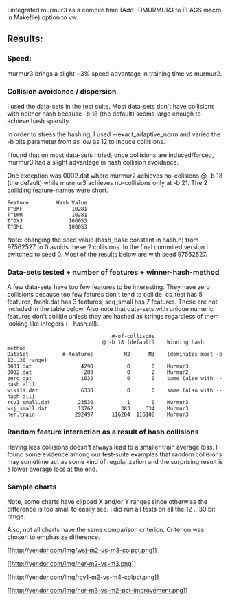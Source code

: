 I integrated murmur3 as a compile time (Add -DMURMUR3 to FLAGS macro in Makefile) option to vw.

## Results:

### Speed:
murmur3 brings a slight ~3% speed advantage in training time vs murmur2.

### Collision avoidance / dispersion
I used the data-sets in the test suite.  Most data-sets don't have collisions with neither hash because -b 18 (the default) seems large enough to achieve hash sparsity.

In order to stress the hashing, I used --exact_adaptive_norm and varied the -b bits parameter from as low as 12 to induce collisions.

I found that on most data-sets I tried, once collisions are induced/forced, murmur3 had a slight advantage in hash collision avoidance.

One exception was 0002.dat where murmur2 achieves no-colisions @ -b 18 (the default) while murmur3 achieves no-collisions only at -b 21.  The 2 colliding feature-names were short.

    Feature         Hash Value
    T^BKF                10281
    T^IWR                10281
    T^DXJ               100053
    T^GML               100053

Note: changing the seed value (hash_base constant in hash.h) from 97562527 to 0 avoids these 2 collisions. In the final commited version I switched to seed 0.  Most of the results below are with seed 97562527.

### Data-sets tested + number of features + winner-hash-method

A few data-sets have too few features to be interesting. They have zero collisions because too few fatures don't tend to collide.  cs_test has 5 features, frank.dat has 3 features, seq_small has 7 features. These are not included in the table below.  Also note that data-sets with unique numeric features don't collide unless they are hashed as strings regardless of them looking like integers (--hash all).

                                      #-of-collisons
                                   @ -b 18 (default)    Winning hash method
    DataSet           #-features          M2      M3    (dominates most -b 12..30 range)
    0001.dat                4290           0       0    Murmur3
    0002.dat                 289           0       2    Murmur2
    zero.dat                1032           0       0    same (also with --hash all) 
    wiki1K.dat              6330           0       0    same (also with --hash all)
    rcv1_small.dat         23530           1       0    Murmur3
    wsj_small.dat          13762         383     334    Murmur3
    ner.train             292497      116204  116108    Murmur3

### Random feature interaction as a result of hash collisions

Having less collisions doesn't always lead to a smaller train average loss.
I found some evidence among our test-suite examples that random collisions may sometime act as some kind of regularization and the surprising result is a lower average loss at the end.

### Sample charts

Note, some charts have clipped X and/or Y ranges since otherwise the difference is too small to easily see.
I did run all tests on all the 12 .. 30 bit range.

Also, not all charts have the same comparison criterion. Criterion was chosen to emphasize difference.

[[http://yendor.com/Img/wsj-m2-vs-m3-colpct.png]]

[[http://yendor.com/Img/ner-m2-vs-m3.png]]

[[http://yendor.com/Img/rcv1-m2-vs-m4-colpct.png]]

[[http://yendor.com/Img/ner-m3-vs-m2-pct-improvement.png]]





